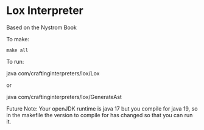 # Lox Interpreter
Based on the Nystrom Book

To make:

```make all```

To run:

java com/craftinginterpreters/lox/Lox

or 

java com/craftinginterpreters/lox/GenerateAst

Future Note: Your openJDK runtime is java 17 but you compile for java 19, 
so in the makefile the version to compile for has changed so that you can run it.